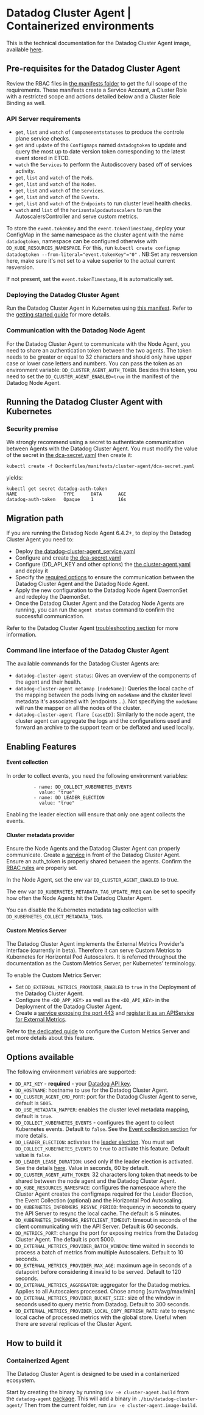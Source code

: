 # Datadog Cluster Agent | Containerized environments

This is the technical documentation for the Datadog Cluster Agent image, available [here](https://hub.docker.com/r/datadog/cluster-agent/).

## Pre-requisites for the Datadog Cluster Agent

Review the RBAC files in [the manifests folder](../manifests/rbac) to get the full scope of the requirements.
These manifests create a Service Account, a Cluster Role with a restricted scope and actions detailed below and a Cluster Role Binding as well.

### API Server requirements

- `get`, `list` and `watch` of `Componenentstatuses` to produce the controle plane service checks.
- `get` and `update` of the `Configmaps` named `datadogtoken` to update and query the most up to date version token corresponding to the latest event stored in ETCD.
- `watch` the `Services` to perform the Autodiscovery based off of services activity.
- `get`, `list` and `watch` of the `Pods`.
- `get`, `list` and `watch`  of the `Nodes`.
- `get`, `list` and `watch`  of the `Services`.
- `get`, `list` and `watch`  of the `Events`.
- `get`, `list` and `watch`  of the `Endpoints` to run cluster level health checks.
- `watch` and `list` of the `horizontalpodautoscalers` to run the AutoscalersController and serve custom metrics.

To store the `event.tokenKey` and the `event.tokenTimestamp`, deploy your ConfigMap in the same namespace as the cluster agent with the name `datadogtoken`, namespace can be configured otherwise with `DD_KUBE_RESOURCES_NAMESPACE`.
For this, run `kubectl create configmap datadogtoken --from-literal="event.tokenKey"="0"` .
NB:Set any resversion here, make sure it's not set to a value superior to the actual current resversion.

If not present, set the `event.tokenTimestamp`, it is automatically set.

### Deploying the Datadog Cluster Agent

Run the Datadog Cluster Agent in Kubernetes using [this manifest](../manifests/cluster-agent/cluster-agent.yaml).
Refer to the [getting started guide](../../docs/cluster-agent/GETTING_STARTED.md) for more details.


### Communication with the Datadog Node Agent
<a name="communication-with-the-datadog-node-agent"></a>
For the Datadog Cluster Agent to communicate with the Node Agent, you need to share an authentication token between the two agents.
The token needs to be greater or equal to 32 characters and should only have upper case or lower case letters and numbers.
You can pass the token as an environment variable: `DD_CLUSTER_AGENT_AUTH_TOKEN`.
Besides this token, you need to set the `DD_CLUSTER_AGENT_ENABLED=true` in the manifest of the Datadog Node Agent.

## Running the Datadog Cluster Agent with Kubernetes

### Security premise
<a name="security-premise"></a>

We strongly recommend using a secret to authenticate communication between Agents with the Datadog Cluster Agent.
You must modify the value of the secret in [the dca-secret.yaml](/manifests/cluster-agent/dca-secret.yaml) then create it:

`kubectl create -f Dockerfiles/manifests/cluster-agent/dca-secret.yaml`

yields:

```
kubectl get secret datadog-auth-token
NAME                 TYPE      DATA      AGE
datadog-auth-token   Opaque    1         16s

```

## Migration path

If you are running the Datadog Node Agent 6.4.2+, to deploy the Datadog Cluster Agent you need to:
- Deploy [the datadog-cluster-agent_service.yaml](../../Dockerfiles/manifests/cluster-agent/datadog-cluster-agent_service.yaml)
- Configure and create [the dca-secret.yaml](../../Dockerfiles/manifests/cluster-agent/dca-secret.yaml)
- Configure (DD_API_KEY and other options) the [the cluster-agent.yaml](../../Dockerfiles/manifests/cluster-agent/cluster-agent.yaml) and deploy it
- Specify the [required options](#communication-with-the-datadog-node-agent) to ensure the communication between the Datadog Cluster Agent and the Datadog Node Agent.
- Apply the new configuration to the Datadog Node Agent DaemonSet and redeploy the DaemonSet.
- Once the Datadog Cluster Agent and the Datadog Node Agents are running, you can run the `agent status` command to confirm the successful communication.

Refer to the Datadog Cluster Agent [troubleshooting section](../../docs/cluster-agent/GETTING_STARTED.md#troubleshooting) for more information.

### Command line interface of the Datadog Cluster Agent

The available commands for the Datadog Cluster Agents are:
- `datadog-cluster-agent status`: Gives an overview of the components of the agent and their health.
- `datadog-cluster-agent metamap [nodeName]`: Queries the local cache of the mapping between the pods living on `nodeName`
    and the cluster level metadata it's associated with (endpoints ...).
    Not specifying the `nodeName` will run the mapper on all the nodes of the cluster.
- `datadog-cluster-agent flare [caseID]`: Similarly to the node agent, the cluster agent can aggregate the logs and the configurations used
    and forward an archive to the support team or be deflated and used locally.

## Enabling Features

#### Event collection

In order to collect events, you need the following environment variables:
```
          - name: DD_COLLECT_KUBERNETES_EVENTS
            value: "true"
          - name: DD_LEADER_ELECTION
            value: "true"
```
Enabling the leader election will ensure that only one agent collects the events.

#### Cluster metadata provider

Ensure the Node Agents and the Datadog Cluster Agent can properly communicate.
Create a [service](../../Dockerfiles/manifests/cluster-agent/datadog-cluster-agent_service.yaml) in front of the Datadog Cluster Agent.
Ensure an auth_token is properly shared between the agents.
Confirm the [RBAC rules](../../Dockerfiles/manifests/cluster-agent/rbac) are properly set.

In the Node Agent, set the env var `DD_CLUSTER_AGENT_ENABLED` to true.

The env var `DD_KUBERNETES_METADATA_TAG_UPDATE_FREQ` can be set to specify how often the Node Agents hit the Datadog Cluster Agent.

You can disable the Kubernetes metadata tag collection with `DD_KUBERNETES_COLLECT_METADATA_TAGS`.

#### Custom Metrics Server

The Datadog Cluster Agent implements the External Metrics Provider's interface (currently in beta).
Therefore it can serve Custom Metrics to Kubernetes for Horizontal Pod Autoscalers.
It is referred throughout the documentation as the Custom Metrics Server, per Kubernetes' terminology.

To enable the Custom Metrics Server:
- Set `DD_EXTERNAL_METRICS_PROVIDER_ENABLED` to `true` in the Deployment of the Datadog Cluster Agent.
- Configure the `<DD_APP_KEY>` as well as the `<DD_API_KEY>` in the Deployment of the Datadog Cluster Agent.
- Create a [service exposing the port 443](../../Dockerfiles/manifests/cluster-agent/hpa-example/cluster-agent-hpa-svc.yaml) and [register it as an APIService for External Metrics](../../Dockerfiles/manifests/cluster-agent/hpa-example/rbac-hpa.yaml).

Refer to [the dedicated guide](/docs/cluster-agent/CUSTOM_METRICS_SERVER.md) to configure the Custom Metrics Server and get more details about this feature.


## Options available

The following environment variables are supported:

- `DD_API_KEY` - **required** - your [Datadog API key](https://app.datadoghq.com/account/settings#api).
- `DD_HOSTNAME`: hostname to use for the Datadog Cluster Agent.
- `DD_CLUSTER_AGENT_CMD_PORT`: port for the Datadog Cluster Agent to serve, default is `5005`.
- `DD_USE_METADATA_MAPPER`: enables the cluster level metadata mapping, default is `true`.
- `DD_COLLECT_KUBERNETES_EVENTS` - configures the agent to collect Kubernetes events. Default to `false`. See the [Event collection section](#event-collection) for more details.
- `DD_LEADER_ELECTION`: activates the [leader election](../../Dockerfiles/agent#leader-election). You must set `DD_COLLECT_KUBERNETES_EVENTS` to `true` to activate this feature. Default value is `false`.
- `DD_LEADER_LEASE_DURATION`: used only if the leader election is activated. See the details [here](#leader-election-lease). Value in seconds, 60 by default.
- `DD_CLUSTER_AGENT_AUTH_TOKEN`: 32 characters long token that needs to be shared between the node agent and the Datadog Cluster Agent.
- `DD_KUBE_RESOURCES_NAMESPACE`: configures the namespace where the Cluster Agent creates the configmaps required for the Leader Election, the Event Collection (optional) and the Horizontal Pod Autoscaling.
- `DD_KUBERNETES_INFORMERS_RESYNC_PERIOD`: frequency in seconds to query the API Server to resync the local cache. The default is 5 minutes.
- `DD_KUBERNETES_INFORMERS_RESTCLIENT_TIMEOUT`: timeout in seconds of the client communicating with the API Server. Default is 60 seconds.
- `DD_METRICS_PORT`: change the port for exposing metrics from the Datadog Cluster Agent. The default is port 5000.
- `DD_EXTERNAL_METRICS_PROVIDER_BATCH_WINDOW`: time waited in seconds to process a batch of metrics from multiple Autoscalers. Default to 10 seconds.
- `DD_EXTERNAL_METRICS_PROVIDER_MAX_AGE`: maximum age in seconds of a datapoint before considering it invalid to be served. Default to 120 seconds.
- `DD_EXTERNAL_METRICS_AGGREGATOR`: aggregator for the Datadog metrics. Applies to all Autoscalers processed. Chose among [sum/avg/max/min]
- `DD_EXTERNAL_METRICS_PROVIDER_BUCKET_SIZE`: size of the window in seconds used to query metric from Datadog. Default to 300 seconds.
- `DD_EXTERNAL_METRICS_PROVIDER_LOCAL_COPY_REFRESH_RATE`: rate to resync local cache of processed metrics with the global store. Useful when there are several replicas of the Cluster Agent.

## How to build it

### Containerized Agent

The Datadog Cluster Agent is designed to be used in a containerized ecosystem.

Start by creating the binary by running `inv -e cluster-agent.build` from the `datadog-agent` [package](../../../datadog-agent). This will add a binary in `./bin/datadog-cluster-agent/`
Then from the current folder, run `inv -e cluster-agent.image-build`.
